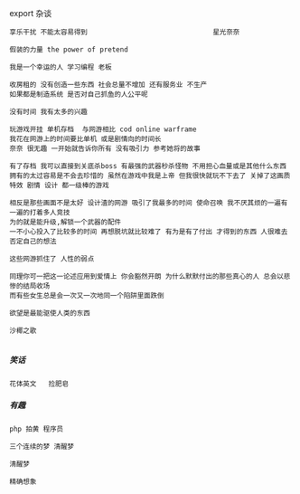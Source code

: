 export 杂谈

```
享乐干扰 不能太容易得到                               星光奈奈
```


```
假装的力量 the power of pretend
```


```
我是一个幸运的人 学习编程 老板 
```
```
收房租的 没有创造一些东西 社会总量不增加 还有服务业 不生产
如果都是制造系统 是否对自己抓鱼的人公平呢
```

```
没有时间 我有太多的兴趣
```

```
玩游戏开挂 单机存档  与网游相比 cod online warframe
我花在网游上的时间要比单机 或是剧情向的时间长
奈奈 很无趣 一开始就告诉你所有 没有吸引力 参考她将的故事

有了存档 我可以直接到关底杀boss 有最强的武器秒杀怪物 不用担心血量或是其他什么东西
拥有的太过容易是不会去珍惜的 虽然在游戏中我是上帝 但我很快就玩不下去了 关掉了这画质 特效 剧情 设计 都一级棒的游戏

相反是那些画面不是太好 设计渣的网游 吸引了我最多的时间 使命召唤 我不厌其烦的一遍有一遍的打着多人竞技
为的就是能升级,解锁一个武器的配件 
一不小心投入了比较多的时间 再想脱坑就比较难了 有为是有了付出 才得到的东西 人很难去否定自己的想法

这些网游抓住了 人性的弱点

同理你可一把这一论述应用到爱情上 你会豁然开朗 为什么默默付出的那些真心的人 总会以悲惨的结局收场
而有些女生总是会一次又一次地同一个陷阱里面跌倒

欲望是最能驱使人类的东西
```

```
沙椰之歌
```





```

```

##### 笑话
```
花体英文   捡肥皂
```
##### 有趣
```
php 拍黄 程序员
```
```
三个连续的梦 清醒梦 
```
```
清醒梦
```
```
精确想象
```